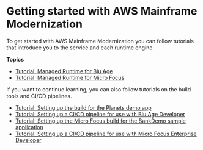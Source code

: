 # Getting started with AWS Mainframe Modernization<a name="getting-started"></a>

To get started with AWS Mainframe Modernization you can follow tutorials that introduce you to the service and each runtime engine\.

**Topics**
+ [Tutorial: Managed Runtime for Blu Age](tutorial-runtime-ba.md)
+ [Tutorial: Managed Runtime for Micro Focus](tutorial-runtime.md)

If you want to continue learning, you can also follow tutorials on the build tools and CI/CD pipelines\.
+ [Tutorial: Setting up the build for the Planets demo app](tutorial-build-ba.md)
+ [Tutorial: Setting up a CI/CD pipeline for use with Blu Age Developer](tutorial-cicd-ba.md)
+ [Tutorial: Setting up the Micro Focus build for the BankDemo sample application](tutorial-build.md)
+ [Tutorial: Setting up a CI/CD pipeline for use with Micro Focus Enterprise Developer](tutorial-cicd-mf.md)